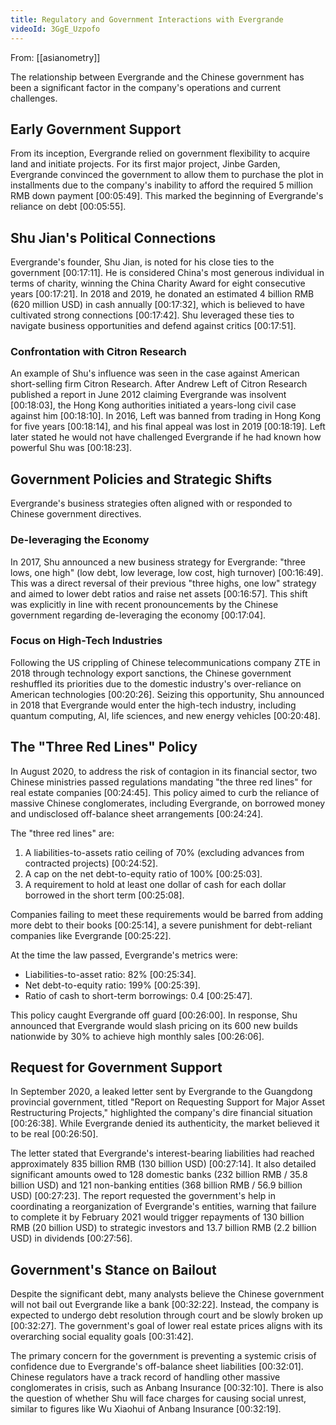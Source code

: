 ```yaml
---
title: Regulatory and Government Interactions with Evergrande
videoId: 3GgE_Uzpofo
---
```


From: [[asianometry]] <br/> 

The relationship between Evergrande and the Chinese government has been a significant factor in the company's operations and current challenges.

## Early Government Support
From its inception, Evergrande relied on government flexibility to acquire land and initiate projects. For its first major project, Jinbe Garden, Evergrande convinced the government to allow them to purchase the plot in installments due to the company's inability to afford the required 5 million RMB down payment <a class="yt-timestamp" data-t="00:05:49">[00:05:49]</a>. This marked the beginning of Evergrande's reliance on debt <a class="yt-timestamp" data-t="00:05:55">[00:05:55]</a>.

## Shu Jian's Political Connections
Evergrande's founder, Shu Jian, is noted for his close ties to the government <a class="yt-timestamp" data-t="00:17:11">[00:17:11]</a>. He is considered China's most generous individual in terms of charity, winning the China Charity Award for eight consecutive years <a class="yt-timestamp" data-t="00:17:21">[00:17:21]</a>. In 2018 and 2019, he donated an estimated 4 billion RMB (620 million USD) in cash annually <a class="yt-timestamp" data-t="00:17:32">[00:17:32]</a>, which is believed to have cultivated strong connections <a class="yt-timestamp" data-t="00:17:42">[00:17:42]</a>. Shu leveraged these ties to navigate business opportunities and defend against critics <a class="yt-timestamp" data-t="00:17:51">[00:17:51]</a>.

### Confrontation with Citron Research
An example of Shu's influence was seen in the case against American short-selling firm Citron Research. After Andrew Left of Citron Research published a report in June 2012 claiming Evergrande was insolvent <a class="yt-timestamp" data-t="00:18:03">[00:18:03]</a>, the Hong Kong authorities initiated a years-long civil case against him <a class="yt-timestamp" data-t="00:18:10">[00:18:10]</a>. In 2016, Left was banned from trading in Hong Kong for five years <a class="yt-timestamp" data-t="00:18:14">[00:18:14]</a>, and his final appeal was lost in 2019 <a class="yt-timestamp" data-t="00:18:19">[00:18:19]</a>. Left later stated he would not have challenged Evergrande if he had known how powerful Shu was <a class="yt-timestamp" data-t="00:18:23">[00:18:23]</a>.

## Government Policies and Strategic Shifts
Evergrande's business strategies often aligned with or responded to Chinese government directives.

### De-leveraging the Economy
In 2017, Shu announced a new business strategy for Evergrande: "three lows, one high" (low debt, low leverage, low cost, high turnover) <a class="yt-timestamp" data-t="00:16:49">[00:16:49]</a>. This was a direct reversal of their previous "three highs, one low" strategy and aimed to lower debt ratios and raise net assets <a class="yt-timestamp" data-t="00:16:57">[00:16:57]</a>. This shift was explicitly in line with recent pronouncements by the Chinese government regarding de-leveraging the economy <a class="yt-timestamp" data-t="00:17:04">[00:17:04]</a>.

### Focus on High-Tech Industries
Following the US crippling of Chinese telecommunications company ZTE in 2018 through technology export sanctions, the Chinese government reshuffled its priorities due to the domestic industry's over-reliance on American technologies <a class="yt-timestamp" data-t="00:20:26">[00:20:26]</a>. Seizing this opportunity, Shu announced in 2018 that Evergrande would enter the high-tech industry, including quantum computing, AI, life sciences, and new energy vehicles <a class="yt-timestamp" data-t="00:20:48">[00:20:48]</a>.

## The "Three Red Lines" Policy
In August 2020, to address the risk of contagion in its financial sector, two Chinese ministries passed regulations mandating "the three red lines" for real estate companies <a class="yt-timestamp" data-t="00:24:45">[00:24:45]</a>. This policy aimed to curb the reliance of massive Chinese conglomerates, including Evergrande, on borrowed money and undisclosed off-balance sheet arrangements <a class="yt-timestamp" data-t="00:24:24">[00:24:24]</a>.

The "three red lines" are:
1.  A liabilities-to-assets ratio ceiling of 70% (excluding advances from contracted projects) <a class="yt-timestamp" data-t="00:24:52">[00:24:52]</a>.
2.  A cap on the net debt-to-equity ratio of 100% <a class="yt-timestamp" data-t="00:25:03">[00:25:03]</a>.
3.  A requirement to hold at least one dollar of cash for each dollar borrowed in the short term <a class="yt-timestamp" data-t="00:25:08">[00:25:08]</a>.

Companies failing to meet these requirements would be barred from adding more debt to their books <a class="yt-timestamp" data-t="00:25:14">[00:25:14]</a>, a severe punishment for debt-reliant companies like Evergrande <a class="yt-timestamp" data-t="00:25:22">[00:25:22]</a>.

At the time the law passed, Evergrande's metrics were:
*   Liabilities-to-asset ratio: 82% <a class="yt-timestamp" data-t="00:25:34">[00:25:34]</a>.
*   Net debt-to-equity ratio: 199% <a class="yt-timestamp" data-t="00:25:39">[00:25:39]</a>.
*   Ratio of cash to short-term borrowings: 0.4 <a class="yt-timestamp" data-t="00:25:47">[00:25:47]</a>.

This policy caught Evergrande off guard <a class="yt-timestamp" data-t="00:26:00">[00:26:00]</a>. In response, Shu announced that Evergrande would slash pricing on its 600 new builds nationwide by 30% to achieve high monthly sales <a class="yt-timestamp" data-t="00:26:06">[00:26:06]</a>.

## Request for Government Support
In September 2020, a leaked letter sent by Evergrande to the Guangdong provincial government, titled "Report on Requesting Support for Major Asset Restructuring Projects," highlighted the company's dire financial situation <a class="yt-timestamp" data-t="00:26:38">[00:26:38]</a>. While Evergrande denied its authenticity, the market believed it to be real <a class="yt-timestamp" data-t="00:26:50">[00:26:50]</a>.

The letter stated that Evergrande's interest-bearing liabilities had reached approximately 835 billion RMB (130 billion USD) <a class="yt-timestamp" data-t="00:27:14">[00:27:14]</a>. It also detailed significant amounts owed to 128 domestic banks (232 billion RMB / 35.8 billion USD) and 121 non-banking entities (368 billion RMB / 56.9 billion USD) <a class="yt-timestamp" data-t="00:27:23">[00:27:23]</a>. The report requested the government's help in coordinating a reorganization of Evergrande's entities, warning that failure to complete it by February 2021 would trigger repayments of 130 billion RMB (20 billion USD) to strategic investors and 13.7 billion RMB (2.2 billion USD) in dividends <a class="yt-timestamp" data-t="00:27:56">[00:27:56]</a>.

## Government's Stance on Bailout
Despite the significant debt, many analysts believe the Chinese government will not bail out Evergrande like a bank <a class="yt-timestamp" data-t="00:32:22">[00:32:22]</a>. Instead, the company is expected to undergo debt resolution through court and be slowly broken up <a class="yt-timestamp" data-t="00:32:27">[00:32:27]</a>. The government's goal of lower real estate prices aligns with its overarching social equality goals <a class="yt-timestamp" data-t="00:31:42">[00:31:42]</a>.

The primary concern for the government is preventing a systemic crisis of confidence due to Evergrande's off-balance sheet liabilities <a class="yt-timestamp" data-t="00:32:01">[00:32:01]</a>. Chinese regulators have a track record of handling other massive conglomerates in crisis, such as Anbang Insurance <a class="yt-timestamp" data-t="00:32:10">[00:32:10]</a>. There is also the question of whether Shu will face charges for causing social unrest, similar to figures like Wu Xiaohui of Anbang Insurance <a class="yt-timestamp" data-t="00:32:19">[00:32:19]</a>.